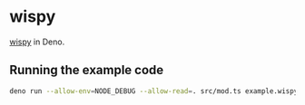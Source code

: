# wispy

[wispy](https://github.com/drew-y/wispy) in Deno.

## Running the example code

```sh
deno run --allow-env=NODE_DEBUG --allow-read=. src/mod.ts example.wispy
```
